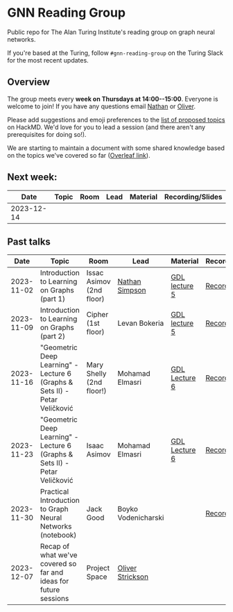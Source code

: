 # GNN Reading Group

Public repo for The Alan Turing Institute's reading group on graph neural networks.

If you're based at the Turing, follow `#gnn-reading-group` on the Turing Slack for the most recent updates.

## Overview

The group meets every <b>week on Thursdays at 14:00--15:00</b>. Everyone is welcome to join! If you have any questions email [Nathan](mailto:nsimpson@turing.ac.uk) or [Oliver](mailto:ostrickson@turing.ac.uk).

Please add suggestions and emoji preferences to the [list of proposed topics](https://hackmd.io/@8yFBFkVxSEuoQIbgLEuXfw/SkyYJLBzp) on HackMD. We'd love for you to lead a session (and there aren't any prerequisites for doing so!).

We are starting to maintain a document with some shared knowledge based on the topics we've covered so far ([Overleaf link](https://www.overleaf.com/1719155131dwjmktgyzfbh#9d1967)).

## Next week:

|Date | Topic | Room | Lead | Material | Recording/Slides |
| --- | ----- | ---- | ---- | -------- | ---------------- |
| 2023-12-14 |  |  |  | |  | 

## Past talks
|Date | Topic | Room | Lead | Material | Recording/Slides |
| --- | ----- | ---- | ---- | -------- | ---------------- |
| 2023-11-02 | Introduction to Learning on Graphs (part 1)| Issac Asimov (2nd floor) | [Nathan Simpson](https://github.com/phinate) | [GDL lecture 5](https://youtu.be/J2bLt3-SSpg?si=EgJ50xAPzCqMMzdS) | [Recording](https://thealanturininstitute.sharepoint.com/sites/forecasting/Shared%20Documents/Forms/AllItems.aspx?id=/sites/forecasting/Shared%20Documents/Recordings/2023-11-02%20GNN%20Reading%20Group&p=true&ga=1)
| 2023-11-09 | Introduction to Learning on Graphs (part 2)| Cipher (1st floor) | Levan Bokeria | [GDL lecture 5](https://youtu.be/J2bLt3-SSpg?si=EgJ50xAPzCqMMzdS) | [Recording](https://thealanturininstitute.sharepoint.com/:v:/s/forecasting/EUY9baG_Kp9Gvi5s1OHkao8BnWyvsj3ZxE9fH9GDjZHT0A?nav=eyJyZWZlcnJhbEluZm8iOnsicmVmZXJyYWxBcHAiOiJTdHJlYW1XZWJBcHAiLCJyZWZlcnJhbFZpZXciOiJTaGFyZURpYWxvZyIsInJlZmVycmFsQXBwUGxhdGZvcm0iOiJXZWIiLCJyZWZlcnJhbE1vZGUiOiJ2aWV3In19&e=bqzBl3); [Slides](https://github.com/alan-turing-institute/gnn-reading-group/blob/main/sessions/session%202%20-%20GDL%20lecture%205%20part%202/2023-11-09%20GDL%20lecture%205%20part%202.pdf)
| 2023-11-16 |  "Geometric Deep Learning" - Lecture 6 (Graphs & Sets II) - Petar Veličković  | Mary Shelly (2nd floor!) | Mohamad Elmasri | [GDL Lecture 6](https://www.youtube.com/watch?v=HvQw7Zq1jtU) | [Recording](https://thealanturininstitute.sharepoint.com/:v:/s/forecasting/EUY9baG_Kp9Gvi5s1OHkao8BnWyvsj3ZxE9fH9GDjZHT0A?nav=eyJyZWZlcnJhbEluZm8iOnsicmVmZXJyYWxBcHAiOiJTdHJlYW1XZWJBcHAiLCJyZWZlcnJhbFZpZXciOiJTaGFyZURpYWxvZyIsInJlZmVycmFsQXBwUGxhdGZvcm0iOiJXZWIiLCJyZWZlcnJhbE1vZGUiOiJ2aWV3In19&e=bqzBl3) |
| 2023-11-23 | "Geometric Deep Learning" - Lecture 6 (Graphs & Sets II) - Petar Veličković | Isaac Asimov | Mohamad Elmasri | [GDL Lecture 6](https://www.youtube.com/watch?v=HvQw7Zq1jtU) | [Recording](https://thealanturininstitute.sharepoint.com/:v:/s/forecasting/EUY9baG_Kp9Gvi5s1OHkao8BnWyvsj3ZxE9fH9GDjZHT0A?nav=eyJyZWZlcnJhbEluZm8iOnsicmVmZXJyYWxBcHAiOiJTdHJlYW1XZWJBcHAiLCJyZWZlcnJhbFZpZXciOiJTaGFyZURpYWxvZyIsInJlZmVycmFsQXBwUGxhdGZvcm0iOiJXZWIiLCJyZWZlcnJhbE1vZGUiOiJ2aWV3In19&e=bqzBl3) | [Recording]([https://thealanturininstitute.sharepoint.com/:v:/s/forecasting/ERnYpBwz8n5Gpy_3PFJzkT0BOvjm4SyGrQAeIfAXxBFV6A?e=fpy0Ef&nav=eyJyZWZlcnJhbEluZm8iOnsicmVmZXJyYWxBcHAiOiJTdHJlYW1XZWJBcHAiLCJyZWZlcnJhbFZpZXciOiJTaGFyZURpYWxvZy1MaW5rIiwicmVmZXJyYWxBcHBQbGF0Zm9ybSI6IldlYiIsInJlZmVycmFsTW9kZSI6InZpZXcifX0%3D](https://thealanturininstitute.sharepoint.com/:v:/s/forecasting/ERnYpBwz8n5Gpy_3PFJzkT0BOvjm4SyGrQAeIfAXxBFV6A?nav=eyJyZWZlcnJhbEluZm8iOnsicmVmZXJyYWxBcHAiOiJTdHJlYW1XZWJBcHAiLCJyZWZlcnJhbFZpZXciOiJTaGFyZURpYWxvZy1FbWFpbCIsInJlZmVycmFsQXBwUGxhdGZvcm0iOiJXZWIiLCJyZWZlcnJhbE1vZGUiOiJ2aWV3In19&e=yg2tBq)https://thealanturininstitute.sharepoint.com/:v:/s/forecasting/ERnYpBwz8n5Gpy_3PFJzkT0BOvjm4SyGrQAeIfAXxBFV6A?nav=eyJyZWZlcnJhbEluZm8iOnsicmVmZXJyYWxBcHAiOiJTdHJlYW1XZWJBcHAiLCJyZWZlcnJhbFZpZXciOiJTaGFyZURpYWxvZy1FbWFpbCIsInJlZmVycmFsQXBwUGxhdGZvcm0iOiJXZWIiLCJyZWZlcnJhbE1vZGUiOiJ2aWV3In19&e=yg2tBq) | 
| 2023-11-30 | Practical Introduction to Graph Neural Networks (notebook) | Jack Good | Boyko Vodenicharski | | [Recording](https://thealanturininstitute.sharepoint.com/:v:/s/forecasting/EUSEeABxwL5BruKo5-iqEksBq4QttDRmAXm4CkhVTc8JMQ?e=ATvLQC&nav=eyJyZWZlcnJhbEluZm8iOnsicmVmZXJyYWxBcHAiOiJTdHJlYW1XZWJBcHAiLCJyZWZlcnJhbFZpZXciOiJTaGFyZURpYWxvZy1MaW5rIiwicmVmZXJyYWxBcHBQbGF0Zm9ybSI6IldlYiIsInJlZmVycmFsTW9kZSI6InZpZXcifX0%3D); [Slides](https://thealanturininstitute.sharepoint.com/:b:/s/forecasting/EcVzorHiPKRKv3B_8altRCMB2KtY8BHpvQGhLWNkS038gA?e=Q8hrPN) | 
| 2023-12-07 | Recap of what we've covered so far and ideas for future sessions | Project Space | [Oliver Strickson](https://github.com/ots22) | |  |


